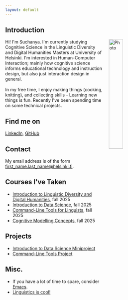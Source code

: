```yaml
---
layout: default
---
```


## Introduction

<img src="assets/images/me.jpg" alt="Photo" hspace="20" width="30%" align="right"/> Hi! I'm Suchanya. I'm currently studying Cognitive Science in the Linguistic Diversity and Digital Humanities Masters at University of Helsinki. I'm interested in Human-Computer Interaction; mainly how cognitive science informs educational technology and instruction design, but also just interaction design in general.
<br> <br> In my free time, I enjoy making things (cooking, knitting), and collecting skills - Learning new things is fun. Recently I've been spending time on some technical projects.

## Find me on

[LinkedIn](https://ca.linkedin.com/in/suchanya-limpakom), [GitHub](https://github.com/SuchanyaLim)

## Contact

My email address is of the form first_name.last_name@helsinki.fi. 

## Courses I've Taken

- [Introduction to Linguistic Diversity and Digital Humanities](https://studies.helsinki.fi/courses/course-unit/otm-0cbf2f3d-6cbe-4689-8903-e68ddae3bffe/LDA-301), fall 2025
- [Introduction to Data Science](https://studies.helsinki.fi/courses/course-unit/otm-f1abc596-92c2-43ec-b42e-dc8114b5247d/DATA11001), fall 2025
- [Command-Line Tools for Linguists](https://studies.helsinki.fi/courses/course-unit/otm-92ee484e-456b-409f-a397-d9d2b6e40a2f/KIK-LG221), fall 2025
- [Cognitive Modelling Concepts](https://studies.helsinki.fi/courses/course-unit/otm-d8ca22d5-9d65-4846-bf05-1c51c0c6e49c/LDA-C302), fall 2025

## Projects

- [Introduction to Data Science Miniproject](https://oskarruo.github.io/TnT/)
- [Command-Line Tools Project](https://github.com/SuchanyaLim/cmdline-course)

## Misc. 

- If you have a lot of time to spare, consider [Emacs](https://www.gnu.org/software/emacs/). 
- [Linguistics is cool!](cool-linguistics-article-that-does-not-exist.md)
